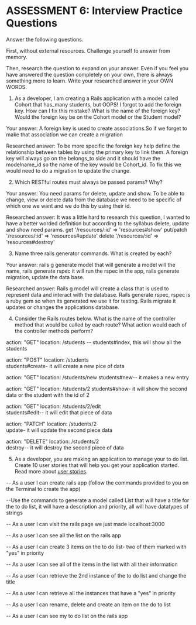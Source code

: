 # ASSESSMENT 6: Interview Practice Questions
Answer the following questions.

First, without external resources. Challenge yourself to answer from memory.

Then, research the question to expand on your answer. Even if you feel you have answered the question completely on your own, there is always something more to learn. Write your researched answer in your OWN WORDS.

1. As a developer, I am creating a Rails application with a model called Cohort that has_many students, but OOPS! I forgot to add the foreign key. How can I fix this mistake? What is the name of the foreign key? Would the foreign key be on the Cohort model or the Student model?

  Your answer: A foreign key is used to create associations.So if we forget to make that association we can create a migration 

  Researched answer: To be more specific the foreign key help define the relationship between tables by using the primary key to link them.  A foreign key will always go on the belongs_to side and it should have the modelname_id so the name of the key would be Cohort_id. To fix this we would need to do a migration to update the change. 



2. Which RESTful routes must always be passed params? Why?

  Your answer: You need params for delete, update and show. To be able to change, view or delete  data from the database we need to be specific of which one we want and we do this by using their id. 
  
  
  Researched answer: It was a little hard to research this question, I wanted to have a better worded definition but according to the syllabus delete, update and show need params. 
  get '/resources/:id' => 'resources#show'
 put/patch '/resources/:id' => 'resources#update'
 delete '/resources/:id' => 'resources#destroy'


3. Name three rails generator commands. What is created by each?

  Your answer: rails g generate model that will generate a model will the name, rails generate rspec it will run the rspec in the app, rails generate migration, update the data base. 

  Researched answer: Rails g model will create a class that is used to represent data and interact with the database. Rails generate rspec, rspec is a ruby gem so when its generated we use it for testing. Rails migrate it updates or changes the applications database. 
  




4. Consider the Rails routes below. What is the name of the controller method that would be called by each route? What action would each of the controller methods perform?

action: "GET"    location: /students 
-- students#index, this will show all the students         

action: "POST"   location: /students  
students#create- it will create a new pice of data 

action: "GET"    location: /students/new
students#new-- it makes a new entry

action: "GET"    location: /students/2 
students#show- it will show the second data or the student with the id of 2 

action: "GET"    location: /students/2/edit  
students#edit-- it will edit that piece of data

action: "PATCH"  location: /students/2  
update- it will update the second piece data    

action: "DELETE" location: /students/2     
destroy-- it will destroy the second piece of data 



5. As a developer, you are making an application to manage your to do list. Create 10 user stories that will help you get your application started. Read more about [user stories](https://www.atlassian.com/agile/project-management/user-stories).

-- As a user I can create rails app (follow the commands provided to you on the Terminal to create the app) 

--Use the commands to generate a model called List that will have a title for the to do list, it will have a description and priority, all will have datatypes of strings

-- As a user I can visit the rails page we just made localhost:3000

-- As a user I can see all the list on the rails app 


-- As a user I can create 3 items on the to do list- two of them marked with "yes" in priority

-- As a user I can see all of the items in the list with all their information 

-- As a user I can retrieve the 2nd instance of the to do list and change the title 

-- As a user  I can retrieve all the instances that have a "yes" in priority 

-- As a user I can rename, delete and create an item on the do to list  

-- As a user I can see my to do list on the rails app

